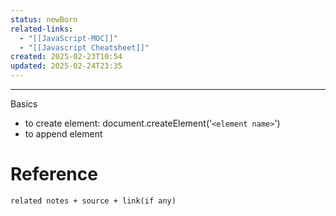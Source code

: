 ```yaml
---
status: newBorn
related-links:
  - "[[JavaScript-MOC]]"
  - "[[Javascript Cheatsheet]]"
created: 2025-02-23T10:54
updated: 2025-02-24T23:35
---
```

---
Basics

- to create element: document.createElement('`<element name>`')
- to append element


# Reference
`related notes + source + link(if any)`
 
